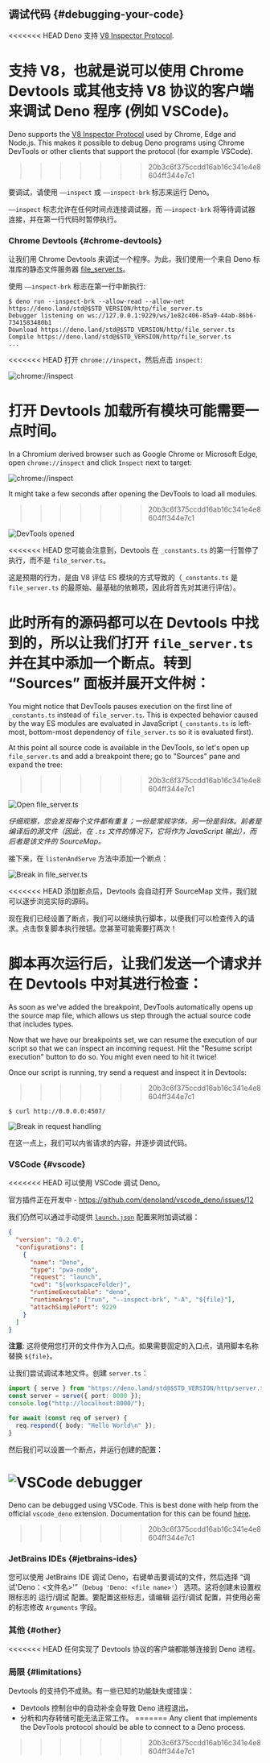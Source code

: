 ## 调试代码 {#debugging-your-code}

<<<<<<< HEAD
Deno 支持 [V8 Inspector Protocol](https://v8.dev/docs/inspector).

支持 V8，也就是说可以使用 Chrome Devtools 或其他支持 V8 协议的客户端来调试 Deno 程序 (例如 VSCode)。
=======
Deno supports the [V8 Inspector Protocol](https://v8.dev/docs/inspector) used by
Chrome, Edge and Node.js. This makes it possible to debug Deno programs using
Chrome DevTools or other clients that support the protocol (for example VSCode).
>>>>>>> 20b3c6f375ccdd16ab16c341e4e8604ff344e7c1

要调试，请使用 `——inspect` 或 `——inspect-brk` 标志来运行 Deno。

`——inspect` 标志允许在任何时间点连接调试器，而 `——inspect-brk` 将等待调试器连接，并在第一行代码时暂停执行。

### Chrome Devtools {#chrome-devtools}

让我们用 Chrome Devtools 来调试一个程序。为此，我们使用一个来自 Deno 标准库的静态文件服务器
[file_server.ts](https://deno.land/std@$STD_VERSION/http/file_server.ts)。

使用 `——inspect-brk` 标志在第一行中断执行:

```shell
$ deno run --inspect-brk --allow-read --allow-net https://deno.land/std@$STD_VERSION/http/file_server.ts
Debugger listening on ws://127.0.0.1:9229/ws/1e82c406-85a9-44ab-86b6-7341583480b1
Download https://deno.land/std@$STD_VERSION/http/file_server.ts
Compile https://deno.land/std@$STD_VERSION/http/file_server.ts
...
```

<<<<<<< HEAD
打开 `chrome://inspect`，然后点击 `inspect`:

![chrome://inspect](../images/debugger1.jpg)

打开 Devtools 加载所有模块可能需要一点时间。
=======
In a Chromium derived browser such as Google Chrome or Microsoft Edge, open
`chrome://inspect` and click `Inspect` next to target:

![chrome://inspect](../images/debugger1.jpg)

It might take a few seconds after opening the DevTools to load all modules.
>>>>>>> 20b3c6f375ccdd16ab16c341e4e8604ff344e7c1

![DevTools opened](../images/debugger2.jpg)

<<<<<<< HEAD
您可能会注意到，Devtools 在 `_constants.ts` 的第一行暂停了执行，而不是 `file_server.ts`。

这是预期的行为，是由 V8 评估 ES 模块的方式导致的（`_constants.ts` 是 `file_server.ts`
的最原始、最基础的依赖项，因此将首先对其进行评估）。

此时所有的源码都可以在 Devtools 中找到的，所以让我们打开 `file_server.ts` 并在其中添加一个断点。转到 “Sources”
面板并展开文件树：
=======
You might notice that DevTools pauses execution on the first line of
`_constants.ts` instead of `file_server.ts`. This is expected behavior caused by
the way ES modules are evaluated in JavaScript (`_constants.ts` is left-most,
bottom-most dependency of `file_server.ts` so it is evaluated first).

At this point all source code is available in the DevTools, so let's open up
`file_server.ts` and add a breakpoint there; go to "Sources" pane and expand the
tree:
>>>>>>> 20b3c6f375ccdd16ab16c341e4e8604ff344e7c1

![Open file_server.ts](../images/debugger3.jpg)

_仔细观察，您会发现每个文件都有重复；一份是常规字体，另一份是斜体。前者是编译后的源文件（因此，在 `.ts` 文件的情况下，它将作为 JavaScript
输出），而后者是该文件的 SourceMap。_

接下来，在 `listenAndServe` 方法中添加一个断点：

![Break in file_server.ts](../images/debugger4.jpg)

<<<<<<< HEAD
添加断点后，Devtools 会自动打开 SourceMap 文件，我们就可以逐步浏览实际的源码。

现在我们已经设置了断点，我们可以继续执行脚本，以便我们可以检查传入的请求。点击恢复脚本执行按钮。您甚至可能需要打两次！

脚本再次运行后，让我们发送一个请求并在 Devtools 中对其进行检查：
=======
As soon as we've added the breakpoint, DevTools automatically opens up the
source map file, which allows us step through the actual source code that
includes types.

Now that we have our breakpoints set, we can resume the execution of our script
so that we can inspect an incoming request. Hit the "Resume script execution"
button to do so. You might even need to hit it twice!

Once our script is running, try send a request and inspect it in Devtools:
>>>>>>> 20b3c6f375ccdd16ab16c341e4e8604ff344e7c1

```
$ curl http://0.0.0.0:4507/
```

![Break in request handling](../images/debugger5.jpg)

在这一点上，我们可以内省请求的内容，并逐步调试代码。

### VSCode {#vscode}

<<<<<<< HEAD
可以使用 VSCode 调试 Deno。

官方插件正在开发中 - https://github.com/denoland/vscode_deno/issues/12

我们仍然可以通过手动提供
[`launch.json`](https://code.visualstudio.com/docs/editor/debugging#_launch-configurations)
配置来附加调试器：

```json
{
  "version": "0.2.0",
  "configurations": [
    {
      "name": "Deno",
      "type": "pwa-node",
      "request": "launch",
      "cwd": "${workspaceFolder}",
      "runtimeExecutable": "deno",
      "runtimeArgs": ["run", "--inspect-brk", "-A", "${file}"],
      "attachSimplePort": 9229
    }
  ]
}
```

**注意**: 这将使用您打开的文件作为入口点。如果需要固定的入口点，请用脚本名称替换 `${file}`。

让我们尝试调试本地文件。创建 `server.ts`：

```ts
import { serve } from "https://deno.land/std@$STD_VERSION/http/server.ts";
const server = serve({ port: 8000 });
console.log("http://localhost:8000/");

for await (const req of server) {
  req.respond({ body: "Hello World\n" });
}
```

然后我们可以设置一个断点，并运行创建的配置：

![VSCode debugger](../images/debugger7.jpg)
=======
Deno can be debugged using VSCode. This is best done with help from the official
`vscode_deno` extension. Documentation for this can be found
[here](../vscode_deno#using-the-debugger).
>>>>>>> 20b3c6f375ccdd16ab16c341e4e8604ff344e7c1

### JetBrains IDEs {#jetbrains-ides}

您可以使用 JetBrains IDE 调试 Deno，右键单击要调试的文件，然后选择
“调试'Deno：<文件名>'”（`Debug 'Deno: <file name>'`） 选项。这将创建未设置权限标志的 运行/调试
配置。要配置这些标志，请编辑 运行/调试 配置，并使用必需的标志修改 `Arguments` 字段。

### 其他 {#other}

<<<<<<< HEAD
任何实现了 Devtools 协议的客户端都能够连接到 Deno 进程。

### 局限 {#limitations}

Devtools 的支持仍不成熟。有一些已知的功能缺失或错误：

- Devtools 控制台中的自动补全会导致 Deno 进程退出。
- 分析和内存转储可能无法正常工作。
=======
Any client that implements the DevTools protocol should be able to connect to a
Deno process.
>>>>>>> 20b3c6f375ccdd16ab16c341e4e8604ff344e7c1
